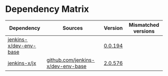 # Dependency Matrix

Dependency | Sources | Version | Mismatched versions
---------- | ------- | ------- | -------------------
[jenkins-x/dev-env-base](https://github.com/jenkins-x/dev-env-base) |  | [0.0.194](https://github.com/jenkins-x/dev-env-base/releases/tag/v0.0.194) | 
[jenkins-x/jx](https://github.com/jenkins-x/jx) | [github.com/jenkins-x/dev-env-base](https://github.com/jenkins-x/dev-env-base) | [2.0.576](https://github.com/jenkins-x/jx/releases/tag/v2.0.576) | 
